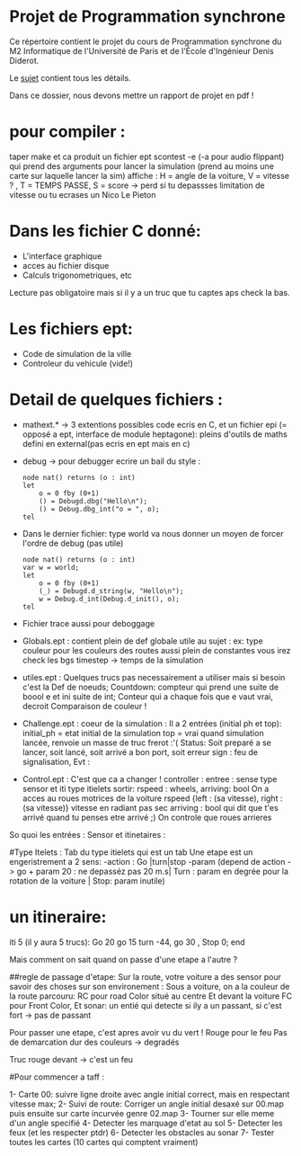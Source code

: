 # Projet de Programmation synchrone

Ce répertoire contient le projet du cours de Programmation synchrone du M2
Informatique de l'Université de Paris et de l'École d'Ingénieur Denis Diderot.

Le [sujet](sujet/sujet-projet.pdf) contient tous les détails.


Dans ce dossier, nous devons mettre un rapport de projet en pdf !


# pour compiler : 
taper make et ca produit un fichier ept
scontest -e (-a pour audio flippant)  qui prend des arguments pour lancer la simulation (prend au moins une carte sur laquelle lancer la sim)
affiche : H = angle de la voiture, V = vitesse ? , T = TEMPS PASSE, S = score -> perd si tu depassses limitation de vitesse ou tu ecrases un Nico Le Pieton


# Dans les fichier C donné:
 - L'interface graphique 
 - acces au fichier disque 
 - Calculs trigonometriques, etc 

Lecture pas obligatoire mais si il y a un truc que tu captes aps check la bas.

# Les fichiers ept:
 - Code de simulation de la ville
 - Controleur du vehicule (vide!)
 

# Detail de quelques fichiers :
 - mathext.* -> 3 extentions possibles 
    code ecris en C, et un fichier epi (= opposé a ept, interface de module heptagone): 
    pleins d'outils de maths defini en external(pas ecris en ept mais en c)
 - debug -> pour debugger ecrire un bail du style :
    ```
    node nat() returns (o : int)
    let 
        o = 0 fby (0+1)
        () = Debugd.dbg("Hello\n");
        () = Debug.dbg_int("o = ", o);
    tel
    ```
 - Dans le dernier fichier: type world va nous donner un moyen de forcer l'ordre de debug (pas utile)
    ```
    node nat() returns (o : int)
    var w = world;
    let 
        o = 0 fby (0+1)
        (_) = Debugd.d_string(w, "Hello\n");
        w = Debug.d_int(Debug.d_init(), o);
    tel
    ```
 - Fichier trace aussi pour deboggage
 - Globals.ept : 
    contient plein de def globale utile au sujet : 
    ex: type couleur pour les couleurs des routes 
    aussi plein de constantes vous irez check les bgs
    timestep -> temps de la simulation
 - utiles.ept : 
    Quelques trucs pas necessairement a utiliser mais si besoin c'est la
    Def de noeuds;
    Countdown: compteur qui prend une suite de boool e et ini suite de int;
    Conteur qui a chaque fois que e vaut vrai, decroit
    Comparaison de couleur !

 - Challenge.ept :
  coeur de la simulation : Il a 2 entrées (initial ph et top): initial_ph = etat initial de la simulation
    top = vrai quand simulation lancée, 
    renvoie un masse de truc frerot :'(
    Status: Soit preparé a se lancer, soit lancé, soit arrivé a bon port, soit erreur
    sign : feu de signalisation, 
    Evt :

 - Control.ept : C'est que ca a changer !
  controller : entree : sense type sensor et iti type itielets
                sortir: rspeed : wheels, arriving: bool
    On a acces au roues motrices de la voiture 
        rspeed {left : (sa vitesse), right : (sa vitesse)}
            vitesse en radiant pas sec
        arriving : bool qui dit que t'es arrivé quand tu penses etre arrivé ;)
    On controle que roues arrieres 
    
So quoi les entrées : 
    Sensor et itinetaires :

#Type Itelets :
    Tab du type itielets qui est un tab 
    Une etape est un engeristrement a 2 sens:
        -action : Go |turn|stop
        -param (depend de action -> go + param 20 : ne depasséz pas 20 m.s| Turn : param en degrée pour la rotation de la voiture | Stop: param inutile)
        
# un itineraire:
iti 5 (il y aura 5 trucs):
Go 20
go 15
turn -44, 
go 30 ,
Stop 0;
end 
    
Mais comment on sait quand on passe d'une etape a l'autre ? 
 
##regle de passage d'etape:
Sur la route, votre voiture a des sensor pour savoir des choses sur son environement :
Sous a voiture, on a la couleur de la route parcouru: RC pour road Color situé au centre
Et devant la voiture FC pour Front Color, 
Et sonar: un entié qui detecte si ily a un passant, si c'est fort -> pas de passant 
        
Pour passer une etape, c'est apres avoir vu du vert !
Rouge pour le feu 
Pas de demarcation dur des couleurs -> degradés 
    
Truc rouge devant -> c'est un feu 



#Pour commencer a taff :

1- Carte 00: suivre ligne droite avec angle initial correct, mais en respectant vitesse max;
2- Suivi de route: Corriger un angle initial desaxé sur 00.map puis ensuite sur carte incurvée genre 02.map
3- Tourner sur elle meme d'un angle specifié
4- Detecter les marquage d'etat au sol 
5- Detecter les feux (et les respecter ptdr)
6- Detecter les obstacles au sonar
7- Tester toutes les cartes (10 cartes qui comptent vraiment)